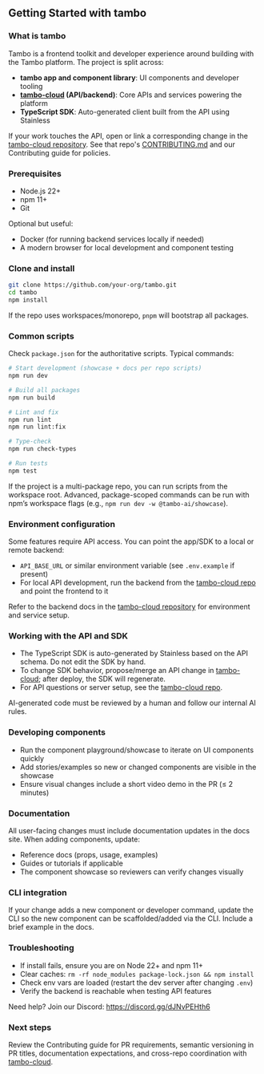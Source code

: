 ## Getting Started with tambo

### What is tambo

Tambo is a frontend toolkit and developer experience around building with the Tambo platform. The project is split across:

- **tambo app and component library**: UI components and developer tooling
- **[tambo-cloud](https://github.com/tambo-ai/tambo-cloud) (API/backend)**: Core APIs and services powering the platform
- **TypeScript SDK**: Auto-generated client built from the API using Stainless

If your work touches the API, open or link a corresponding change in the [tambo-cloud repository](https://github.com/tambo-ai/tambo-cloud). See that repo's [CONTRIBUTING.md](https://github.com/tambo-ai/tambo-cloud/blob/main/CONTRIBUTING.md) and our Contributing guide for policies.

### Prerequisites

- Node.js 22+
- npm 11+
- Git

Optional but useful:

- Docker (for running backend services locally if needed)
- A modern browser for local development and component testing

### Clone and install

```bash
git clone https://github.com/your-org/tambo.git
cd tambo
npm install
```

If the repo uses workspaces/monorepo, `pnpm` will bootstrap all packages.

### Common scripts

Check `package.json` for the authoritative scripts. Typical commands:

```bash
# Start development (showcase + docs per repo scripts)
npm run dev

# Build all packages
npm run build

# Lint and fix
npm run lint
npm run lint:fix

# Type-check
npm run check-types

# Run tests
npm test
```

If the project is a multi-package repo, you can run scripts from the workspace root. Advanced, package-scoped commands can be run with npm’s workspace flags (e.g., `npm run dev -w @tambo-ai/showcase`).

### Environment configuration

Some features require API access. You can point the app/SDK to a local or remote backend:

- `API_BASE_URL` or similar environment variable (see `.env.example` if present)
- For local API development, run the backend from the [tambo-cloud repo](https://github.com/tambo-ai/tambo-cloud) and point the frontend to it

Refer to the backend docs in the [tambo-cloud repository](https://github.com/tambo-ai/tambo-cloud) for environment and service setup.

### Working with the API and SDK

- The TypeScript SDK is auto-generated by Stainless based on the API schema. Do not edit the SDK by hand.
- To change SDK behavior, propose/merge an API change in [tambo-cloud](https://github.com/tambo-ai/tambo-cloud); after deploy, the SDK will regenerate.
- For API questions or server setup, see the [tambo-cloud repo](https://github.com/tambo-ai/tambo-cloud).

AI-generated code must be reviewed by a human and follow our internal AI rules.

### Developing components

- Run the component playground/showcase to iterate on UI components quickly
- Add stories/examples so new or changed components are visible in the showcase
- Ensure visual changes include a short video demo in the PR (≤ 2 minutes)

### Documentation

All user-facing changes must include documentation updates in the docs site. When adding components, update:

- Reference docs (props, usage, examples)
- Guides or tutorials if applicable
- The component showcase so reviewers can verify changes visually

### CLI integration

If your change adds a new component or developer command, update the CLI so the new component can be scaffolded/added via the CLI. Include a brief example in the docs.

### Troubleshooting

- If install fails, ensure you are on Node 22+ and npm 11+
- Clear caches: `rm -rf node_modules package-lock.json && npm install`
- Check env vars are loaded (restart the dev server after changing `.env`)
- Verify the backend is reachable when testing API features

Need help? Join our Discord: https://discord.gg/dJNvPEHth6

### Next steps

Review the Contributing guide for PR requirements, semantic versioning in PR titles, documentation expectations, and cross-repo coordination with [tambo-cloud](https://github.com/tambo-ai/tambo-cloud).
